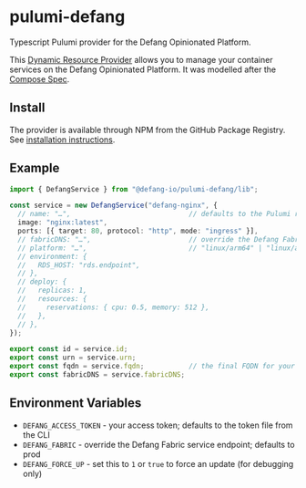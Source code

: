 # pulumi-defang
Typescript Pulumi provider for the Defang Opinionated Platform.

This [Dynamic Resource Provider](https://www.pulumi.com/docs/intro/concepts/resources/dynamic-providers/) allows you to manage your container services on the Defang Opinionated Platform. It was modelled after the [Compose Spec](https://www.compose-spec.io).

## Install

The provider is available through NPM from the GitHub Package Registry. See [installation instructions](https://github.com/defang-io/pulumi-defang/pkgs/npm/pulumi-defang).

## Example

```ts
import { DefangService } from "@defang-io/pulumi-defang/lib";

const service = new DefangService("defang-nginx", {
  // name: "…",                             // defaults to the Pulumi resource name
  image: "nginx:latest",
  ports: [{ target: 80, protocol: "http", mode: "ingress" }],
  // fabricDNS: "…",                        // override the Defang Fabric Controller endpoint
  // platform: "…",                         // "linux/arm64" | "linux/amd64" | "linux" (default)
  // environment: {
  //   RDS_HOST: "rds.endpoint",
  // },
  // deploy: {
  //   replicas: 1,
  //   resources: {
  //     reservations: { cpu: 0.5, memory: 512 },
  //   },
  // },
});

export const id = service.id;
export const urn = service.urn;
export const fqdn = service.fqdn;           // the final FQDN for your service
export const fabricDNS = service.fabricDNS;
```

## Environment Variables

* `DEFANG_ACCESS_TOKEN` - your access token; defaults to the token file from the CLI
* `DEFANG_FABRIC` - override the Defang Fabric service endpoint; defaults to prod
* `DEFANG_FORCE_UP` - set this to `1` or `true` to force an update (for debugging only)
